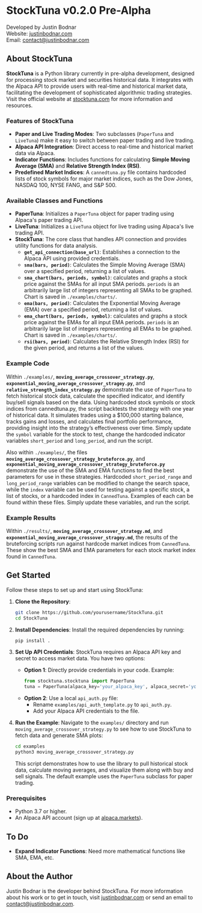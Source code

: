 # StockTuna v0.2.0 Pre-Alpha

Developed by Justin Bodnar  
Website: [justinbodnar.com](http://justinbodnar.com)  
Email: [contact@justinbodnar.com](mailto:contact@justinbodnar.com)

## About StockTuna

**StockTuna** is a Python library currently in pre-alpha development, designed for processing stock market and securities historical data. It integrates with the Alpaca API to provide users with real-time and historical market data, facilitating the development of sophisticated algorithmic trading strategies. Visit the official website at [stocktuna.com](http://stocktuna.com) for more information and resources.

### Features of StockTuna

- **Paper and Live Trading Modes**: Two subclasses (`PaperTuna` and `LiveTuna`) make it easy to switch between paper trading and live trading.
- **Alpaca API Integration**: Direct access to real-time and historical market data via Alpaca.
- **Indicator Functions**: Includes functions for calculating **Simple Moving Average (SMA)** and **Relative Strength Index (RSI)**.
- **Predefined Market Indices**: A `cannedtuna.py` file contains hardcoded lists of stock symbols for major market indices, such as the Dow Jones, NASDAQ 100, NYSE FANG, and S&P 500.

### Available Classes and Functions

- **PaperTuna**: Initializes a `PaperTuna` object for paper trading using Alpaca's paper trading API.
- **LiveTuna**: Initializes a `LiveTuna` object for live trading using Alpaca's live trading API.
- **StockTuna**: The core class that handles API connection and provides utility functions for data analysis.
  - **`get_api_connection(base_url)`**: Establishes a connection to the Alpaca API using provided credentials.
  - **`sma(bars, period)`**: Calculates the Simple Moving Average (SMA) over a specified period, returning a list of values.
  - **`sma_chart(bars, periods, symbol)`**: calculates and graphs a stock price against the SMAs for all input SMA periods. `periods` is an arbitrarily large list of integers representing all SMAs to be graphed. Chart is saved in `./examples/charts/`.
  - **`ema(bars, period)`**: Calculates the Exponential Moving Average (EMA) over a specified period, returning a list of values.
  - **`ema_chart(bars, periods, symbol)`**: calculates and graphs a stock price against the EMAs for all input EMA periods. `periods` is an arbitrarily large list of integers representing all EMAs to be graphed. Chart is saved in `./examples/charts/`.
  - **`rsi(bars, period)`**: Calculates the Relative Strength Index (RSI) for the given period, and returns a list of the values.

### Example Code

Within `./examples/`, **`moving_average_crossover_strategy.py`**, **`exponential_moving_average_crossover_stragey.py`**, and **`relative_strength_index_strategy.py`** demonstrate the use of `PaperTuna` to fetch historical stock data, calculate the specified indicator, and identify buy/sell signals based on the data. Using hardcoded stock symbols or stock indices from cannedtuna.py, the script backtests the strategy with one year of historical data. It simulates trades using a $100,000 starting balance, tracks gains and losses, and calculates final portfolio performance, providing insight into the strategy’s effectiveness over time. Simply update the `symbol` variable for the stock to test, change the hardcoded indicator variables `short_period` and `long_period`, and run the script.

Also within `./examples/`, the files **`moving_average_crossover_strategy_bruteforce.py`**, and **`exponential_moving_average_crossover_strategy_bruteforce.py`** demonstrate the use of the SMA and EMA functions to find the best parameters for use in these strategies. Hardcoded `short_period_range` and `long_period_range` variables can be modified to change the search space, while the `index` variable can be used for testing against a specific stock, a list of stocks, or a hardcoded index in `CannedTuna`. Examples of each can be found within these files. Simply update these variables, and run the script.

### Example Results

Within `./results/`, **`moving_average_crossover_strategy.md`**, and **`exponential_moving_average_crossover_stragey.md`**, the results of the bruteforcing scripts run against hardcode market indices from `CannedTuna`. These show the best SMA and EMA parameters for each stock market index found in `CannedTuna`.

## Get Started

Follow these steps to set up and start using StockTuna:

1. **Clone the Repository**:
   ```bash
   git clone https://github.com/yourusername/StockTuna.git
   cd StockTuna
   ```

2. **Install Dependencies**:
   Install the required dependencies by running:
   ```bash
   pip install .
   ```

3. **Set Up API Credentials**:
   StockTuna requires an Alpaca API key and secret to access market data. You have two options:
   - **Option 1**: Directly provide credentials in your code. Example:
     ```python
     from stocktuna.stocktuna import PaperTuna
     tuna = PaperTuna(alpaca_key='your_alpaca_key', alpaca_secret='your_alpaca_secret', verbosity=2)
     ```
   - **Option 2**: Use a local `api_auth.py` file:
     - Rename `examples/api_auth_template.py` to `api_auth.py`.
     - Add your Alpaca API credentials to the file.

4. **Run the Example**:
   Navigate to the `examples/` directory and run `moving_average_crossover_strategy.py` to see how to use StockTuna to fetch data and generate SMA plots:
   ```bash
   cd examples
   python3 moving_average_crossover_strategy.py
   ```
   This script demonstrates how to use the library to pull historical stock data, calculate moving averages, and visualize them along with buy and sell signals. The default example uses the `PaperTuna` subclass for paper trading.

### Prerequisites

- Python 3.7 or higher.
- An Alpaca API account (sign up at [alpaca.markets](https://alpaca.markets)).

## To Do

- **Expand Indicator Functions**: Need more mathematical functions like SMA, EMA, etc.

## About the Author

Justin Bodnar is the developer behind StockTuna. For more information about his work or to get in touch, visit [justinbodnar.com](http://justinbodnar.com) or send an email to [contact@justinbodnar.com](mailto:contact@justinbodnar.com).

